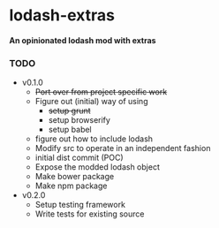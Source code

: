 # lodash-extras

#### An opinionated lodash mod with extras

### TODO

- v0.1.0
  - ~~Port over from project specific work~~
  - Figure out (initial) way of using
    - ~~setup grunt~~
    - setup browserify
    - setup babel
  - figure out how to include lodash
  - Modify src to operate in an independent fashion
  - initial dist commit (POC)
  - Expose the modded lodash object
  - Make bower package
  - Make npm package
- v0.2.0
  - Setup testing framework
  - Write tests for existing source
